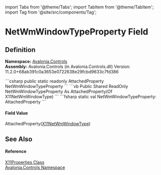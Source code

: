 import Tabs from '@theme/Tabs'; 
import TabItem from '@theme/TabItem'; 
import Tag from '@site/src/components/Tag'; 

# NetWmWindowTypeProperty Field




## Definition
**Namespace:** <a href="N_Avalonia_Controls">Avalonia.Controls</a>  
**Assembly:** Avalonia.Controls (in Avalonia.Controls.dll) Version: 11.2.0+68ab391c0a3653e0722638e29fcbd9633c7fd386

<Tabs groupId="api-code-preview">
<TabItem value="csharp" label="C#">
```csharp
public static readonly AttachedProperty<X11NetWmWindowType> NetWmWindowTypeProperty
```
</TabItem>
<TabItem value="vb" label="VB">
```vb
Public Shared ReadOnly NetWmWindowTypeProperty As AttachedProperty(Of X11NetWmWindowType)
```
</TabItem>
<TabItem value="fsharp" label="F#">
```fsharp
static val NetWmWindowTypeProperty: AttachedProperty<X11NetWmWindowType>
```
</TabItem>
</Tabs>



#### Field Value
AttachedProperty(<a href="T_Avalonia_Controls_Platform_X11NetWmWindowType">X11NetWmWindowType</a>)

## See Also


#### Reference
<a href="T_Avalonia_Controls_X11Properties">X11Properties Class</a>  
<a href="N_Avalonia_Controls">Avalonia.Controls Namespace</a>  
